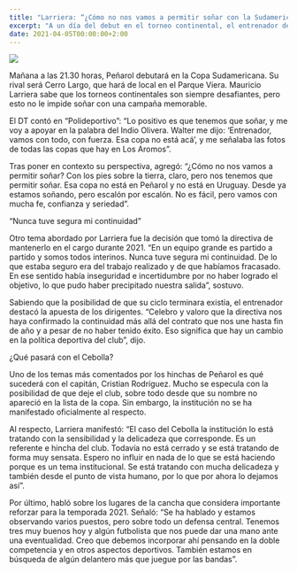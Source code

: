 ```yaml
---
title: "Larriera: “¿Cómo no nos vamos a permitir soñar con la Sudamericana?”"
excerpt: "A un día del debut en el torneo continental, el entrenador de Peñarol habló de las aspiraciones: “iremos escalón por escalón; tenemos fe, confianza y seriedad”."
date: 2021-04-05T00:00:00+2:00
---
```



<img src="https://camo.githubusercontent.com/b679c2f339410318679d136a770b1ba0c7c0c5dab2ab148925534da4f9b1619a/68747470733a2f2f7777772e72657075626c6963612e636f6d2e75792f77702d636f6e74656e742f75706c6f6164732f323032312f30312f4c617272696572612e6a7067">


Mañana a las 21.30 horas, Peñarol debutará en la Copa Sudamericana. Su rival será Cerro Largo, que hará de local en el Parque Viera. Mauricio Larriera sabe que los torneos continentales son siempre desafiantes, pero esto no le impide soñar con una campaña memorable.


El DT contó en “Polideportivo”: “Lo positivo es que tenemos que soñar, y me voy a apoyar en la palabra del Indio Olivera. Walter me dijo: ‘Entrenador, vamos con todo, con fuerza. Esa copa no está acá’, y me señalaba las fotos de todas las copas que hay en Los Aromos”.


Tras poner en contexto su perspectiva, agregó: “¿Cómo no nos vamos a permitir soñar? Con los pies sobre la tierra, claro, pero nos tenemos que permitir soñar. Esa copa no está en Peñarol y no está en Uruguay. Desde ya estamos soñando, pero escalón por escalón. No es fácil, pero vamos con mucha fe, confianza y seriedad”.


“Nunca tuve segura mi continuidad”


Otro tema abordado por Larriera fue la decisión que tomó la directiva de mantenerlo en el cargo durante 2021. “En un equipo grande es partido a partido y somos todos interinos. Nunca tuve segura mi continuidad. De lo que estaba seguro era del trabajo realizado y de que habíamos fracasado. En ese sentido había inseguridad e incertidumbre por no haber logrado el objetivo, lo que pudo haber precipitado nuestra salida”, sostuvo.


Sabiendo que la posibilidad de que su ciclo terminara existía, el entrenador destacó la apuesta de los dirigentes. “Celebro y valoro que la directiva nos haya confirmado la continuidad más allá del contrato que nos une hasta fin de año y a pesar de no haber tenido éxito. Eso significa que hay un cambio en la política deportiva del club”, dijo.


¿Qué pasará con el Cebolla?


Uno de los temas más comentados por los hinchas de Peñarol es qué sucederá con el capitán, Cristian Rodríguez. Mucho se especula con la posibilidad de que deje el club, sobre todo desde que su nombre no apareció en la lista de la copa. Sin embargo, la institución no se ha manifestado oficialmente al respecto.


Al respecto, Larriera manifestó: “El caso del Cebolla la institución lo está tratando con la sensibilidad y la delicadeza que corresponde. Es un referente e hincha del club. Todavía no está cerrado y se está tratando de forma muy sensata. Espero no influir en nada de lo que se está haciendo porque es un tema institucional. Se está tratando con mucha delicadeza y también desde el punto de vista humano, por lo que por ahora lo dejamos así”.


Por último, habló sobre los lugares de la cancha que considera importante reforzar para la temporada 2021. Señaló: “Se ha hablado y estamos observando varios puestos, pero sobre todo un defensa central. Tenemos tres muy buenos hoy y algún futbolista que nos puede dar una mano ante una eventualidad. Creo que debemos incorporar ahí pensando en la doble competencia y en otros aspectos deportivos. También estamos en búsqueda de algún delantero más que juegue por las bandas”.


